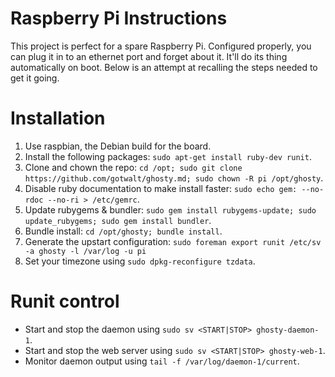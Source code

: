 # Raspberry Pi Instructions
This project is perfect for a spare Raspberry Pi. Configured properly, you can plug it in to an ethernet port and forget about it. It'll do its thing automatically on boot. Below is an attempt at recalling the steps needed to get it going.

# Installation
1. Use raspbian, the Debian build for the board.
1. Install the following packages: `sudo apt-get install ruby-dev runit`.
1. Clone and chown the repo: `cd /opt; sudo git clone https://github.com/gotwalt/ghosty.md; sudo chown -R pi /opt/ghosty`.
1. Disable ruby documentation to make install faster: `sudo echo gem: --no-rdoc --no-ri > /etc/gemrc`.
1. Update rubygems & bundler: `sudo gem install rubygems-update; sudo update_rubygems; sudo gem install bundler`.
1. Bundle install: `cd /opt/ghosty; bundle install`.
1. Generate the upstart configuration: `sudo foreman export runit /etc/sv -a ghosty -l /var/log -u pi`
1. Set your timezone using `sudo dpkg-reconfigure tzdata`.

# Runit control
* Start and stop the daemon using `sudo sv <START|STOP> ghosty-daemon-1`.
* Start and stop the web server using `sudo sv <START|STOP> ghosty-web-1`.
* Monitor daemon output using `tail -f /var/log/daemon-1/current`.
